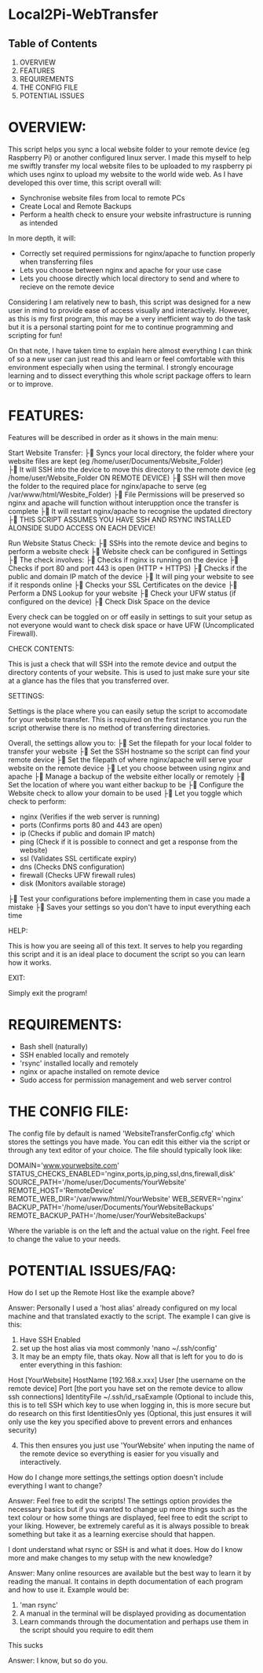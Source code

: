 # Local2Pi-WebTransfer


## Table of Contents
1. OVERVIEW
2. FEATURES
3. REQUIREMENTS
4. THE CONFIG FILE
5. POTENTIAL ISSUES


 #  OVERVIEW:

This script helps you sync a local website folder to your remote device (eg Raspberry Pi) or another configured linux server.
I made this myself to help me swiftly transfer my local website files to be uploaded to my raspberry pi which uses nginx to upload my website to the world wide web.
As I have developed this over time, this script overall will:
  
  - Synchronise website files from local to remote PCs
  - Create Local and Remote Backups
  - Perform a health check to ensure your website infrastructure is running as intended

In more depth, it will:

- Correctly set required permissions for nginx/apache to function properly when transferring files
- Lets you choose between nginx and apache for your use case
- Lets you choose directly which local directory to send and where to recieve on the remote device

Considering I am relatively new to bash, this script was designed for a new user in mind to provide ease of access visually and interactively. 
However, as this is my first program, this may be a very inefficient way to do the task but it is a personal starting point for me to continue programming and scripting for fun!

On that note, I have taken time to explain here almost everything I can think of so a new user can just read this and learn or feel comfortable with this environment especially when using the terminal. 
I strongly encourage learning and to dissect everything this whole script package offers to learn or to improve. 

# FEATURES:

Features will be described in order as it shows in the main menu:

Start Website Transfer:
├ Syncs your local directory, the folder where your website files are kept (eg /home/user/Documents/Website_Folder)  
├ It will SSH into the device to move this directory to the remote device (eg /home/user/Website_Folder ON REMOTE DEVICE)
├ SSH will then move the folder to the required place for nginx/apache to serve (eg /var/www/html/Wesbite_Folder)
├ File Permissions will be preserved so nginx and apache will function without interupption once the transfer is complete
├ It will restart nginx/apache to recognise the updated directory
├ THIS SCRIPT ASSUMES YOU HAVE SSH AND RSYNC INSTALLED ALONSIDE SUDO ACCESS ON EACH DEVICE!

Run Website Status Check:
├ SSHs into the remote device and begins to perform a website check
├ Website check can be configured in Settings
├ The check involves:
├ Checks if nginx is running on the device 
├ Checks if port 80 and port 443 is open (HTTP + HTTPS)
├ Checks if the public and domain IP match of the device
├ It will ping your website to see if it responds online
├ Checks your SSL Certificates on the device
├ Perform a DNS Lookup for your website
├ Check your UFW status (if configured on the device)
├ Check Disk Space on the device

Every check can be toggled on or off easily in settings to suit your setup as not everyone would want to check disk space or have UFW (Uncomplicated Firewall).

CHECK CONTENTS:

This is just a check that will SSH into the remote device and output the directory contents of your website. This is used to just make sure your site at a glance has the files that you transferred over.

SETTINGS:

Settings is the place where you can easily setup the script to accomodate for your website transfer. This is required on the first instance you run the script otherwise there is no method of transferring directories.

Overall, the settings allow you to:
├ Set the filepath for your local folder to transfer your website
├ Set the SSH hostname so the script can find your remote device
├ Set the filepath of where nginx/apache will serve your website on the remote device
├ Let you choose between using nginx and apache
├ Manage a backup of the website either locally or remotely
├ Set the location of where you want either backup to be
├ Configure the Website check to allow your domain to be used
├ Let you toggle which check to perform:

- nginx (Verifies if the web server is running)
- ports (Confirms ports 80 and 443 are open)
- ip (Checks if public and domain IP match)
- ping (Check if it is possible to connect and get a response from the website)
- ssl (Validates SSL certificate expiry)
- dns (Checks DNS configuration)
- firewall (Checks UFW firewall rules)
- disk (Monitors available storage)

├ Test your configurations before implementing them in case you made a mistake
├ Saves your settings so you don't have to input everything each time

HELP:

This is how you are seeing all of this text. It serves to help you regarding this script and it is an ideal place to document the script so you can learn how it works. 

EXIT:

Simply exit the program!


# REQUIREMENTS:
  - Bash shell (naturally)
  - SSH enabled locally and remotely
  - 'rsync' installed locally and remotely
  - nginx or apache installed on remote device
  - Sudo access for permission management and web server control

# THE CONFIG FILE:

The config file by default is named 'WebsiteTransferConfig.cfg' which stores the settings you have made. You can edit this either via the script or through any text editor of your choice. The file should typically look like:

DOMAIN='www.yourwebsite.com'
STATUS_CHECKS_ENABLED='nginx,ports,ip,ping,ssl,dns,firewall,disk'
SOURCE_PATH='/home/user/Documents/YourWebsite'
REMOTE_HOST='RemoteDevice'
REMOTE_WEB_DIR='/var/www/html/YourWebsite'
WEB_SERVER='nginx'
BACKUP_PATH='/home/user/Documents/YourWebsiteBackups'
REMOTE_BACKUP_PATH='/home/user/YourWebsiteBackups'

Where the variable is on the left and the actual value on the right. Feel free to change the value to your needs.

# POTENTIAL ISSUES/FAQ:

How do I set up the Remote Host like the example above?

Answer: Personally I used a 'host alias' already configured on my local machine and that translated exactly to the script. The example I can give is this:

1. Have SSH Enabled
2. set up the host alias via most commonly 'nano ~/.ssh/config'
3. It may be an empty file, thats okay. Now all that is left for you to do is enter everything in this fashion: 

Host [YourWebsite]
    HostName [192.168.x.xxx]
    User [the username on the remote device]
    Port [the port you have set on the remote device to allow ssh connections]
    IdentityFile ~/.ssh/id_rsaExample (Optional to include this, this is to tell SSH which key to use when logging in, this is more secure but do research on this first
    IdentitiesOnly yes (Optional, this just ensures it will only use the key you specified above to prevent errors and enhances security)

4. This then ensures you just use 'YourWebsite' when inputing the name of the remote device so everything is easier for you visually and interactively.

How do I change more settings,the settings option doesn't include everything I want to change?

Answer: Feel free to edit the scripts! The settings option provides the necessary basics but if you wanted to change up more things such as the text colour or how some things are displayed, feel free to edit the script to your liking. However, be extremely careful as it is always possible to break something but take it as a learning exercise should that happen.

I dont understand what rsync or SSH is and what it does. How do I know more and make changes to my setup with the new knowledge?

Answer: Many online resources are available but the best way to learn it by reading the manual. It contains in depth documentation of each program and how to use it. Example would be:

1. 'man rsync' 
2. A manual in the terminal will be displayed providing as documentation
3. Learn commands through the documentation and perhaps use them in the script should you require to edit them

This sucks

Answer: I know, but so do you.



